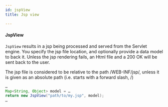 ```yaml
---
id: jspView
title: Jsp view

---
```


#### JspView
			

`JspView` results in a jsp being processed and served from the Servlet engine. You specify the jsp file location, and optionally provide a data model to back it. Unless the jsp rendering fails, an Html file and a 200 OK will be sent back to the user.  


The jsp file is considered to be relative to the path /WEB-INF/jsp/, unless it is given as an absolute path (i.e. starts with a forward slash, /)

```java
…
Map<String, Object> model = … 
return new JspView("path/to/my.jsp", model);
…
```
